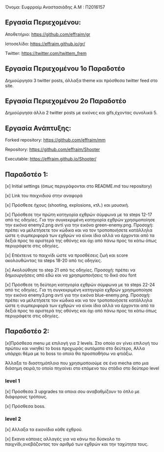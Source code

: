 Όνομα: Ευφρραίμ Αναστασιάδης 
Α.Μ : Π2016157

## Εργασία Περιεχομένου:

Αποθετήριο: https://github.com/effraim/gr

Ιστοσελίδα: https://effraim.github.io/gr/

Twitter: https://twitter.com/twittem_frem


## Εργασία Περιεχομένου 1o Παραδοτέο

Δημιούργησα 3 twitter posts, άλλαξα theme και πρόσθεσα twitter feed στο site.

## Εργασία Περιεχομένου 2o Παραδοτέο

Δημιούργησα άλλα 2 twitter posts με εικόνες και gifs,έχοντας συνολικά 5.

## Εργασία Ανάπτυξης:

Forked repository: https://github.com/effraim/mm

Repository: https://github.com/effraim/Shooter

Executable: https://effraim.github.io/Shooter/

## Παραδοτέο 1:

[x] Initial settings (όπως περιγράφονται στο README.md του repository)

[x] Link του παιχνιδιού στην αναφορά

[x] Πρόσθεσε ήχους (shooting, explosions, κτλ.) και μουσική.

[x] Πρόσθεσε την πρώτη κατηγορία εχθρών σύμφωνα με τα steps 12-17 από τις οδηγίες. Για την συγκεκριμένη κατηγορία εχθρών χρησιμοποίησε την εικόνα enemy2.png αντί για την εικόνα green-enemy.png. Προσοχή: πρέπει να μελετήσετε τον κώδικα και να τον τροποποιήσετε κατάλληλα ώστε η συμπεριφορά των εχθρών να είναι ίδια αλλά να έρχονται από τα δεξιά προς τα αριστερά της οθόνης και όχι από πάνω προς τα κάτω όπως περιγράφετε στις οδηγίες.

[x] Επέκτεινε το παιχνίδι ώστε να προσθέσεις ζωή και score ακολουθώντας τα steps 18-20 από τις οδηγίες.

[x] Ακολούθησε το step 21 από τις οδηγίες. Προσοχή: πρέπει να δημιουργήσεις από εδώ και να χρησιμοποιήσεις το δικό σου font

[x] Πρόσθεσε τη δεύτερη κατηγορία εχθρών σύμφωνα με τα steps 22-24 από τις οδηγίες. Για τη συγκεκριμένη κατηγορία εχθρών χρησιμοποίησε την εικόνα enemy3.png αντί για την εικόνα blue-enemy.png. Προσοχή: πρέπει να μελετήσετε τον κώδικα και να τον τροποποιήσετε κατάλληλα ώστε η συμπεριφορά των εχθρών να είναι ίδια αλλά να έρχονται από τα δεξιά προς τα αριστερά της οθόνης και όχι από πάνω προς τα κάτω όπως περιγράφετε στις οδηγίες.

## Παραδοτέο 2:

[x]Πρόσθεσα menu με επιλογή για 2 levels.
Στο οποία αν γίνει επιλογή του πρώτου και νικηθεί το boss προχωράς αυτόματα στο δεύτερο,
Αλλα υπάρχει θέμα με το boss το οποίο θα προσπαθήσω να φτιάξω.

Άλλαξα το διαστημόπλοιο που χρησιμοποιούμε σε ένα mecha απο μια διάσημη σειρά,το οποίο πηγαίνει στο επόμενο του στάδιο στο δεύτερο level

### level 1
[x] Πρόσθεσα 3 upgrades τα οποια σου αναβαθμίζουν το όπλο με διάφορους τρόπους.
 
[x] Πρόσθεσα boss.

### level 2
[x] Αλλαξα τα εικονίδια κάθε εχθρού.

[x] Εκανα κάποιες αλλαγές για να κάνω πιο δύσκολο το παιχνίδι,ανεβάζοντας τον αριθμό των εχθρών και την ταχύτητα τους.

